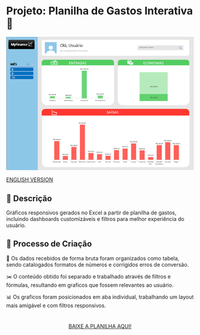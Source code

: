 # Projeto: Planilha de Gastos Interativa 💸

<p align="center">
<img 
    src="./Assets/Screenshot_PT.png"
    width="520"  
/>
</p>

[ENGLISH VERSION](https://github.com/brunovalerin/expense-spreadsheet-with-interactive-dashboard/tree/en_us)


## 📒 Descrição
Gráficos responsivos gerados no Excel a partir de planilha de gastos, incluindo dashboards customizáveis e filtros para melhor experiência do usuário.


## 🧐 Processo de Criação
📁 Os dados recebidos de forma bruta foram organizados como tabela, sendo catalogados formatos de números e corrigidos erros de conversão.

✂️ O conteúdo obtido foi separado e trabalhado através de filtros e fórmulas, resultando em graficos que fossem relevantes ao usuário. 

📊 Os graficos foram posicionados em aba individual, trabalhando um layout mais amigável e com filtros responsivos.

#


<p align="center">
<a href="https://github.com/brunovalerin/expense-spreadsheet-with-interactive-dashboard/blob/main/Output/Planilha_PT_BR.xlsx" title="View PDF now"> BAIXE A PLANILHA AQUI!</a>
</p>

